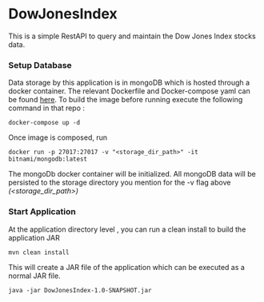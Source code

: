 # DowJonesIndex
This is a simple RestAPI to query and maintain the Dow Jones Index stocks data.

### Setup Database
Data storage by this application is in mongoDB which is hosted through a docker container. 
The relevant Dockerfile and Docker-compose yaml can be found [here](/main/resources/mongodb).
To build the image before running execute the following command in that repo :
```
docker-compose up -d
```
Once image is composed, run 
```
docker run -p 27017:27017 -v "<storage_dir_path>" -it bitnami/mongodb:latest
```
The mongoDb docker container will be initialized. All mongoDB data will be persisted to the 
storage directory you mention for the -v flag above *(<storage_dir_path>)*

### Start Application
At the application directory level , you can run a clean install to build the application JAR
```
mvn clean install

```

This will create a JAR file of the application which can be executed as a normal JAR file. 

```
java -jar DowJonesIndex-1.0-SNAPSHOT.jar
``` 




